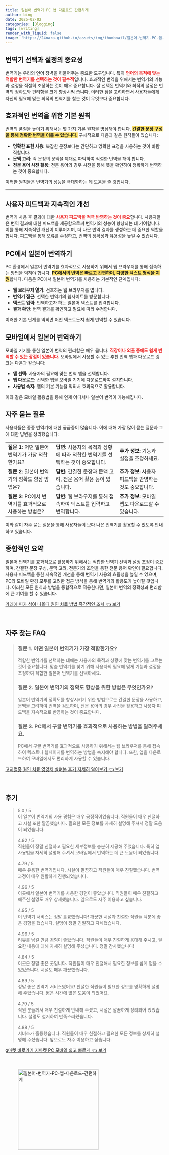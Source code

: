 ```yaml
---
title: 일본어 번역기 PC 앱 다운로드 간편하게
author: bing
date: 2025-02-02
categories: [Blogging]
tags: [writing]
render_with_liquid: false
image: 'https://24nara.github.io/assets/img/thumbnail/일본어-번역기-PC-앱-다운로드-간편하게.webp'
---
```



<h2 id='번역기 선택과 설정의 중요성'>번역기 선택과 설정의 중요성</h2>

<p>번역기는 우리의 언어 장벽을 허물어주는 중요한 도구입니다. 특히 <b><span style="color: #ee2323;">언어의 목적에 맞는 적합한 번역기를 선택하는 것이 필수적</span></b>입니다. 효과적인 번역을 위해서는 번역기의 기능과 설정을 적절히 조정하는 것이 매우 중요합니다. 잘 선택된 번역기와 최적의 설정은 번역의 정확도와 편리함을 크게 향상시켜 줍니다. 이러한 점을 고려하면서 사용자들에게 자신의 필요에 맞는 최적의 번역기를 찾는 것이 무엇보다 중요합니다.</p>

<h2 id='효과적인 번역을 위한 기본 원칙'>효과적인 번역을 위한 기본 원칙</h2>

<p>번역의 품질을 높이기 위해서는 몇 가지 기본 원칙을 명심해야 합니다. <b><span style="background-color: #ffe066;">간결한 문장 구성을 통해 정확한 번역을 이룰 수 있습니다.</span></b> 구체적으로 다음과 같은 원칙들이 있습니다:</p>

<ul>
    <li><b>명확한 표현 사용:</b> 복잡한 문장보다는 간단하고 명확한 표정을 사용하는 것이 바람직합니다.</li>
    <li><b>문맥 고려:</b> 각 문장의 문맥을 제대로 파악하여 적절한 번역을 해야 합니다.</li>
    <li><b>전문 용어 사전 활용:</b> 전문 용어의 경우 사전을 통해 뜻을 확인하여 정확하게 번역하는 것이 중요합니다.</li>
</ul>

<p>이러한 원칙들은 번역기의 성능을 극대화하는 데 도움을 줄 것입니다.</p>

<hr />

<h2 id='사용자 피드백과 지속적인 개선'>사용자 피드백과 지속적인 개선</h2>

<p>번역기 사용 후 결과에 대한 <b><span style="color: #ee2323;">사용자 피드백을 적극 반영하는 것이 중요</span></b>합니다. 사용자들은 번역 결과에 대한 피드백을 제공함으로써 번역기의 성능이 향상되는 데 기여합니다. 이를 통해 지속적인 개선이 이루어지며, 더 나은 번역 결과를 생성하는 데 중요한 역할을 합니다. 피드백을 통해 오류를 수정하고, 번역의 정확성과 유용성을 높일 수 있습니다.</p>

<h2 id='PC에서 일본어 번역하기'>PC에서 일본어 번역하기</h2>

<p>PC 환경에서 일본어 번역기를 효과적으로 사용하기 위해서 웹 브라우저를 통해 접속하는 방법을 익혀야 합니다. <b><span style="background-color: #ffe066;">PC에서의 번역은 빠르고 간편하며, 다양한 텍스트 형식을 지원</span></b>합니다. 다음은 PC에서 일본어 번역기를 사용하는 기본적인 단계입니다:</p>

<ul>
    <li><b>웹 브라우저 열기:</b> 선호하는 웹 브라우저를 엽니다.</li>
    <li><b>번역기 접근:</b> 선택한 번역기의 웹사이트를 방문합니다.</li>
    <li><b>텍스트 입력:</b> 번역하고자 하는 일본어 텍스트를 입력합니다.</li>
    <li><b>결과 확인:</b> 번역 결과를 확인하고 필요에 따라 수정합니다.</li>
</ul>

<p>이러한 기본 단계를 익히면 어떤 텍스트든지 쉽게 번역할 수 있습니다.</p>

<h2 id='모바일에서 일본어 번역하기'>모바일에서 일본어 번역하기</h2>

<p>모바일 기기를 통한 일본어 번역의 편리함은 매우 큽니다. <b><span style="color: #ee2323;">직장이나 외출 중에도 쉽게 번역할 수 있는 장점이 있습니다.</span></b> 모바일에서 사용할 수 있는 추천 번역 앱과 다운로드 링크는 다음과 같습니다:</p>

<ul>
    <li><b>앱 선택:</b> 사용자의 필요에 맞는 번역 앱을 선택합니다.</li>
    <li><b>앱 다운로드:</b> 선택한 앱을 모바일 기기에 다운로드하여 설치합니다.</li>
    <li><b>사용법 숙지:</b> 앱의 기본 기능을 익혀서 효과적으로 활용합니다.</li>
</ul>

<p>이와 같은 모바일 활용법을 통해 언제 어디서나 일본어 번역이 가능해집니다.</p>

<h2 id='자주 묻는 질문'>자주 묻는 질문</h2>

<p>사용자들은 종종 번역기에 대한 궁금증이 많습니다. 이에 대해 가장 많이 묻는 질문과 그에 대한 답변을 정리했습니다:</p>

<table>
    <tr>
        <td><b>질문 1</b>: 어떤 일본어 번역기가 가장 적합한가요?</td>
        <td><b>답변:</b> 사용자의 목적과 상황에 따라 적합한 번역기를 선택하는 것이 중요합니다.</td>
        <td><b>추가 정보:</b> 기능과 설정을 조정하세요.</td>
    </tr>
    <tr>
        <td><b>질문 2</b>: 일본어 번역기의 정확도 향상 방법은?</td>
        <td><b>답변:</b> 간결한 문장과 문맥 고려, 전문 용어 활용 등이 있습니다.</td>
        <td><b>추가 정보:</b> 사용자 피드백을 반영하는 것도 중요합니다.</td>
    </tr>
    <tr>
        <td><b>질문 3</b>: PC에서 번역기를 효과적으로 사용하는 방법은?</td>
        <td><b>답변:</b> 웹 브라우저를 통해 접속하여 텍스트를 입력하고 번역합니다.</td>
        <td><b>추가 정보:</b> 모바일 앱도 다운로드할 수 있습니다.</td>
    </tr>
</table>

<p>이와 같이 자주 묻는 질문을 통해 사용자들이 보다 나은 번역기를 활용할 수 있도록 안내하고 있습니다.</p>

<h2 id='종합적인 요약'>종합적인 요약</h2>

<p>일본어 번역기를 효과적으로 활용하기 위해서는 적합한 번역기 선택과 설정 조정이 중요하며, 간결한 문장 구성, 문맥 고려, 전문가의 조언을 통한 전문 용어 확인이 필요합니다. 사용자 피드백을 통한 지속적인 개선을 통해 번역기 사용의 효율성을 높일 수 있으며, PC와 모바일 환경 모두를 고려한 접근 방식을 통해 번역기의 활용도가 높아질 것입니다. 이러한 모든 원칙과 방법을 종합적으로 적용한다면, 일본어 번역의 정확성과 편리함에 큰 기여를 할 수 있습니다.</p>


<p><a class="click-button" title="가래에 피가 섞여 나올때 원인 치료 방법 즉각적인 조치" href="https://24nara.github.io/posts/%EA%B0%80%EB%9E%98%EC%97%90-%ED%94%BC%EA%B0%80-%EC%84%9E%EC%97%AC-%EB%82%98%EC%98%AC%EB%95%8C-%EC%9B%90%EC%9D%B8-%EC%B9%98%EB%A3%8C-%EB%B0%A9%EB%B2%95-%EC%A6%89%EA%B0%81%EC%A0%81%EC%9D%B8-%EC%A1%B0%EC%B9%98/" rel="dofollow">가래에 피가 섞여 나올때 원인 치료 방법 즉각적인 조치 👈 보기</a></p><br>
<h2 id='자주_찾는_FAQ'>자주 찾는 FAQ</h2>
<div itemscope="" itemtype="https://schema.org/FAQPage"> 
<blockquote> 
<div itemscope="" itemprop="mainEntity" itemtype="https://schema.org/Question"> 
<h3 itemprop="name">질문 1. 어떤 일본어 번역기가 가장 적합한가요?</h3> 
<div itemscope="" itemprop="acceptedAnswer" itemtype="https://schema.org/Answer"> 
<span itemprop="text"> 
<p>적합한 번역기를 선택하는 데에는 사용자의 목적과 상황에 맞는 번역기를 고르는 것이 중요합니다. 맞춤 번역기를 찾기 위해 사용자의 필요에 맞게 기능과 설정을 조정하여 적합한 일본어 번역기를 선택하세요.</p> 
</span> 
</div> 
</div> 

<div itemscope="" itemprop="mainEntity" itemtype="https://schema.org/Question"> 
<h3 itemprop="name">질문 2. 일본어 번역기의 정확도 향상을 위한 방법은 무엇인가요?</h3> 
<div itemscope="" itemprop="acceptedAnswer" itemtype="https://schema.org/Answer"> 
<span itemprop="text"> 
<p>일본어 번역기의 정확도를 향상시키기 위한 방법으로는 간결한 문장을 사용하고, 문맥을 고려하여 번역을 검토하며, 전문 용어의 경우 사전을 활용하고 사용자 피드백을 지속적으로 반영하는 것이 중요합니다.</p> 
</span> 
</div> 
</div> 

<div itemscope="" itemprop="mainEntity" itemtype="https://schema.org/Question"> 
<h3 itemprop="name">질문 3. PC에서 구글 번역기를 효과적으로 사용하는 방법을 알려주세요.</h3> 
<div itemscope="" itemprop="acceptedAnswer" itemtype="https://schema.org/Answer"> 
<span itemprop="text"> 
<p>PC에서 구글 번역기를 효과적으로 사용하기 위해서는 웹 브라우저를 통해 접속하여 텍스트나 웹페이지를 번역하는 방법을 숙지해야 합니다. 또한, 앱을 다운로드하여 모바일에서도 편리하게 사용할 수 있습니다.</p> 
</span> 
</div> 
</div> 
</blockquote> 
</div>
<p><a class="click-button" title="고지혈증 원인 치료 영양제 살펴본 후기 자세히 알아보기" href="https://24nara.github.io/posts/%EA%B3%A0%EC%A7%80%ED%98%88%EC%A6%9D-%EC%9B%90%EC%9D%B8-%EC%B9%98%EB%A3%8C-%EC%98%81%EC%96%91%EC%A0%9C-%EC%82%B4%ED%8E%B4%EB%B3%B8-%ED%9B%84%EA%B8%B0-%EC%9E%90%EC%84%B8%ED%9E%88-%EC%95%8C%EC%95%84%EB%B3%B4%EA%B8%B0/" rel="dofollow">고지혈증 원인 치료 영양제 살펴본 후기 자세히 알아보기 👈 보기</a></p><br>
<h2 id='후기'>후기</h2>
<div itemscope itemtype="https://schema.org/Product">
  <blockquote>
  <div itemprop="review" itemscope itemtype="https://schema.org/Review">
      <div itemprop="reviewRating" itemscope itemtype="https://schema.org/Rating"> <span itemprop="ratingValue">5.0</span> / <span itemprop="bestRating">5</span> </div>
      <span itemprop="reviewBody">이 일본어 번역기의 사용 경험은 매우 긍정적이었습니다. 직원들이 매우 친절하고 시설 또한 깔끔했습니다. 필요한 모든 정보를 자세히 설명해 주셔서 정말 도움이 되었습니다.</span>
  </div>
  <br>
  <div itemprop="review" itemscope itemtype="https://schema.org/Review">
      <div itemprop="reviewRating" itemscope itemtype="https://schema.org/Rating"> <span itemprop="ratingValue">4.92</span> / <span itemprop="bestRating">5</span> </div>
      <span itemprop="reviewBody">직원들이 정말 친절하고 필요한 세부정보를 충분히 제공해 주었습니다. 특히 앱 사용법을 자세히 설명해 주셔서 모바일에서 번역하는 데 큰 도움이 되었습니다.</span>
  </div>
  <br>
  <div itemprop="review" itemscope itemtype="https://schema.org/Review">
      <div itemprop="reviewRating" itemscope itemtype="https://schema.org/Rating"> <span itemprop="ratingValue">4.79</span> / <span itemprop="bestRating">5</span> </div>
      <span itemprop="reviewBody">매우 유용한 번역기입니다. 시설이 깔끔하고 직원들이 매우 친절했습니다. 번역 과정이 매우 원활하게 진행되었습니다.</span>
  </div>
  <br>
  <div itemprop="review" itemscope itemtype="https://schema.org/Review">
      <div itemprop="reviewRating" itemscope itemtype="https://schema.org/Rating"> <span itemprop="ratingValue">4.96</span> / <span itemprop="bestRating">5</span> </div>
      <span itemprop="reviewBody">이곳에서 일본어 번역기를 사용한 경험이 좋았습니다. 직원들이 매우 친절하고 해주신 설명도 매우 상세했습니다. 앞으로도 자주 이용하고 싶습니다.</span>
  </div>
  <br>
  <div itemprop="review" itemscope itemtype="https://schema.org/Review">
      <div itemprop="reviewRating" itemscope itemtype="https://schema.org/Rating"> <span itemprop="ratingValue">4.95</span> / <span itemprop="bestRating">5</span> </div>
      <span itemprop="reviewBody">이 번역기 서비스는 정말 훌륭했습니다! 깨끗한 시설과 친절한 직원들 덕분에 좋은 경험을 했습니다. 설명이 정말 친절하고 자세했습니다.</span>
  </div>
  <br>
  <div itemprop="review" itemscope itemtype="https://schema.org/Review">
      <div itemprop="reviewRating" itemscope itemtype="https://schema.org/Rating"> <span itemprop="ratingValue">4.96</span> / <span itemprop="bestRating">5</span> </div>
      <span itemprop="reviewBody">리뷰를 남길 만큼 경험이 좋았습니다. 직원들이 매우 친절하게 응대해 주시고, 필요한 내용에 대해 자세히 설명해 주셨습니다. 정말 감사했습니다!</span>
  </div>
  <br>
  <div itemprop="review" itemscope itemtype="https://schema.org/Review">
      <div itemprop="reviewRating" itemscope itemtype="https://schema.org/Rating"> <span itemprop="ratingValue">4.84</span> / <span itemprop="bestRating">5</span> </div>
      <span itemprop="reviewBody">이곳은 정말 좋은 곳입니다. 직원들이 매우 친절해서 필요한 정보를 쉽게 얻을 수 있었습니다. 시설도 매우 깨끗했습니다.</span>
  </div>
  <br>
  <div itemprop="review" itemscope itemtype="https://schema.org/Review">
      <div itemprop="reviewRating" itemscope itemtype="https://schema.org/Rating"> <span itemprop="ratingValue">4.89</span> / <span itemprop="bestRating">5</span> </div>
      <span itemprop="reviewBody">정말 좋은 번역기 서비스였어요! 친절한 직원들이 필요한 정보를 명확하게 설명해 주었습니다. 짧은 시간에 많은 도움이 되었어요.</span>
  </div>
  <br>
  <div itemprop="review" itemscope itemtype="https://schema.org/Review">
      <div itemprop="reviewRating" itemscope itemtype="https://schema.org/Rating"> <span itemprop="ratingValue">4.79</span> / <span itemprop="bestRating">5</span> </div>
      <span itemprop="reviewBody">직원 분들께서 매우 친절하게 안내해 주셨고, 시설은 깔끔하게 정리되어 있었습니다. 설명도 철저하여 만족스러웠습니다.</span>
  </div>
  <br>
  <div itemprop="review" itemscope itemtype="https://schema.org/Review">
      <div itemprop="reviewRating" itemscope itemtype="https://schema.org/Rating"> <span itemprop="ratingValue">4.88</span> / <span itemprop="bestRating">5</span> </div>
      <span itemprop="reviewBody">서비스가 훌륭했습니다. 직원들이 매우 친절하고 필요한 모든 정보를 상세히 설명해 주셨습니다. 앞으로도 자주 이용하고 싶습니다.</span>
  </div>
  </blockquote>
</div>
<p><a class="click-button" title="g마켓 바로가기 지마켓 PC 모바일 쉽고 빠르게" href="https://24nara.github.io/posts/g%EB%A7%88%EC%BC%93-%EB%B0%94%EB%A1%9C%EA%B0%80%EA%B8%B0-%EC%A7%80%EB%A7%88%EC%BC%93-PC-%EB%AA%A8%EB%B0%94%EC%9D%BC-%EC%89%BD%EA%B3%A0-%EB%B9%A0%EB%A5%B4%EA%B2%8C/" rel="dofollow">g마켓 바로가기 지마켓 PC 모바일 쉽고 빠르게 👈 보기</a></p><br>
<figure class="image"><img src="https://24nara.github.io/assets/img/thumbnail/일본어-번역기-PC-앱-다운로드-간편하게.webp" alt="일본어-번역기-PC-앱-다운로드-간편하게" width="256" height="256"></figure>